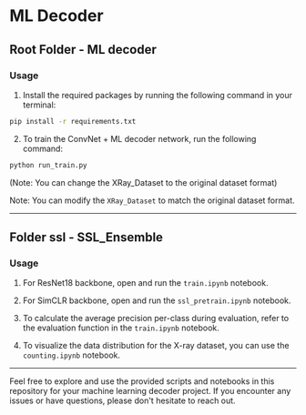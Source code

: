 # ML Decoder

## Root Folder - ML decoder

### Usage
1. Install the required packages by running the following command in your terminal:

```bash
pip install -r requirements.txt
```


2. To train the ConvNet + ML decoder network, run the following command:

```bash
python run_train.py
```

(Note: You can change the XRay_Dataset to the original dataset format)

  Note: You can modify the `XRay_Dataset` to match the original dataset format.

---

## Folder ssl - SSL_Ensemble

### Usage
1. For ResNet18 backbone, open and run the `train.ipynb` notebook.

2. For SimCLR backbone, open and run the `ssl_pretrain.ipynb` notebook.

3. To calculate the average precision per-class during evaluation, refer to the evaluation function in the `train.ipynb` notebook.

4. To visualize the data distribution for the X-ray dataset, you can use the `counting.ipynb` notebook.

---

Feel free to explore and use the provided scripts and notebooks in this repository for your machine learning decoder project. If you encounter any issues or have questions, please don't hesitate to reach out.